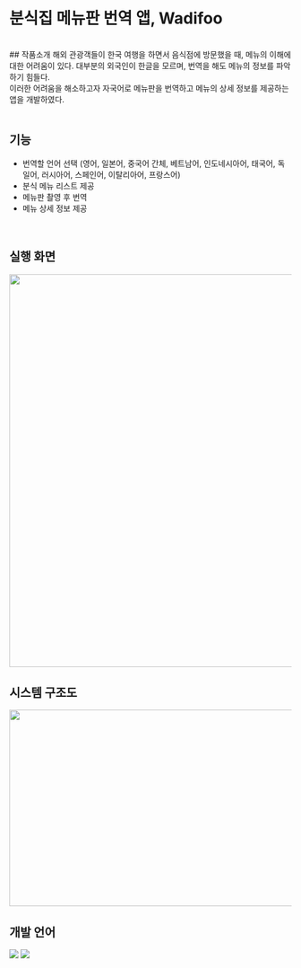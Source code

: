 # 분식집 메뉴판 번역 앱, Wadifoo

<br>
## 작품소개
해외 관광객들이 한국 여행을 하면서 음식점에 방문했을 때, 메뉴의 이해에 대한 어려움이 있다. 대부분의 외국인이 한글을 모르며, 번역을 해도 메뉴의 정보를 파악하기 힘들다.<br>
이러한 어려움을 해소하고자 자국어로 메뉴판을 번역하고 메뉴의 상세 정보를 제공하는 앱을 개발하였다.
<br><br>

## 기능
- 번역할 언어 선택 (영어, 일본어, 중국어 간체, 베트남어, 인도네시아어, 태국어, 독일어, 러시아어, 스페인어, 이탈리아어, 프랑스어)
- 분식 메뉴 리스트 제공
- 메뉴판 촬영 후 번역
- 메뉴 상세 정보 제공

<br>

## 실행 화면
<img src="https://github.com/babo0121/Wadifoo/assets/77273340/a3952ea2-ffc7-40e5-8ff8-e542585412fe" width="550" height="700"><br>

## 시스템 구조도
<img src="https://github.com/babo0121/Wadifoo/assets/77273340/67221c19-b530-48e1-b7a8-c7142fb0a2fc" width="550" height="350"><br>


## 개발 언어
<img src="https://img.shields.io/badge/Python-3766AB?style=flat-square&logo=Python&logoColor=white" />  <img src="https://img.shields.io/badge/Java-007396?style=flat&logo=Conda-Forge&logoColor=white" />
